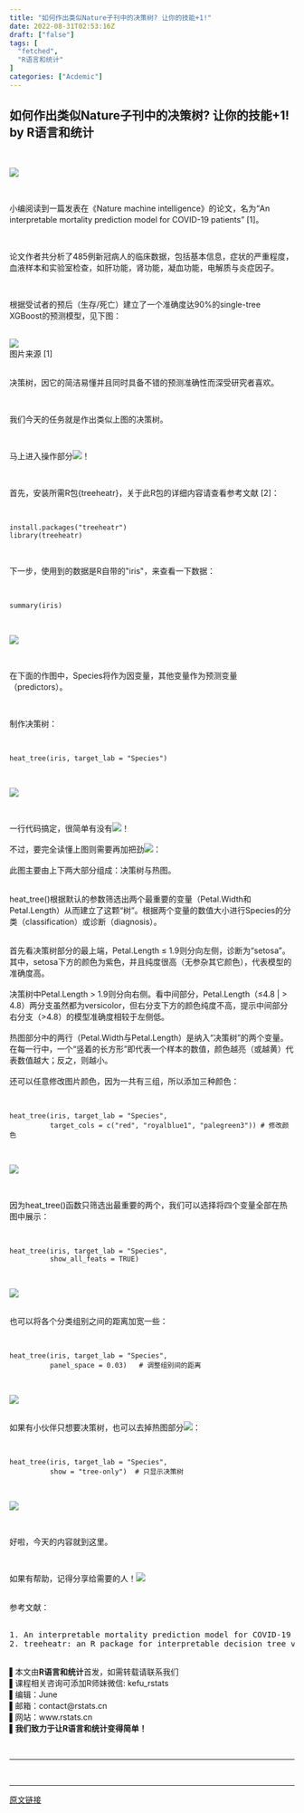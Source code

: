 ```yaml
---
title: "如何作出类似Nature子刊中的决策树? 让你的技能+1!"
date: 2022-08-31T02:53:16Z
draft: ["false"]
tags: [
  "fetched",
  "R语言和统计"
]
categories: ["Acdemic"]
---
```

如何作出类似Nature子刊中的决策树? 让你的技能+1! by R语言和统计
------
<div><p data-mpa-powered-by="yiban.io"><br></p><p><img data-backh="153" data-backw="561" data-ratio="0.27268959801077497" data-s="300,640" data-src="https://mmbiz.qpic.cn/mmbiz_png/pCu8RzQCBySSvQZApWFK0VibtNFkfpXnIllmRXwOcniad2NIWL6dSmxsoSQlxlZJkcu3ibMf9HlNseD8p3PpD3h8A/640?wx_fmt=png" data-type="png" data-w="2413" src="https://mmbiz.qpic.cn/mmbiz_png/pCu8RzQCBySSvQZApWFK0VibtNFkfpXnIllmRXwOcniad2NIWL6dSmxsoSQlxlZJkcu3ibMf9HlNseD8p3PpD3h8A/640?wx_fmt=png"></p><p><br></p><p><span>小编阅读到一篇<span>发表在《</span>Nature machine intelligence》的论文，名为“An interpretable mortality prediction model for COVID-19 patients” </span><span>[1]</span><span>。</span></p><p><br></p><p><span>论文作者共分析了485例新冠病人的临床数据，包括基本信息，症状的严重程度，血液样本和实验室检查，如肝功能，肾功能，凝血功能，电解质与炎症因子。</span></p><p><br></p><p><span>根据受试者的预后（生存/死亡）建立了一个准确度达90%的single-tree XGBoost的预测模型，见下图： </span></p><section><br></section><section><img data-croporisrc="https://mmbiz.qpic.cn/mmbiz_png/pCu8RzQCBySSvQZApWFK0VibtNFkfpXnIXarNvyyDr39AqvNXYZdrBWWyOibaFYZv8CRiaC9hjob89lezsAyYt9uw/640?wx_fmt=png" data-cropx1="26.21359223300971" data-cropx2="1080" data-cropy1="0" data-cropy2="920.0970873786408" data-ratio="0.872865275142315" data-s="300,640" data-src="https://mmbiz.qpic.cn/mmbiz_jpg/pCu8RzQCByTeyOzzTnpRZxsaFIWRzqgUqqA2lQw5WqW5ecRHDWXSDlPlv09bIricCvb3hB6f0icWSBKrnAz2mg6w/640?wx_fmt=jpeg" data-type="jpeg" data-w="1054" src="https://mmbiz.qpic.cn/mmbiz_jpg/pCu8RzQCByTeyOzzTnpRZxsaFIWRzqgUqqA2lQw5WqW5ecRHDWXSDlPlv09bIricCvb3hB6f0icWSBKrnAz2mg6w/640?wx_fmt=jpeg"></section><section><span>图片来源 <span>[1]</span></span></section><section><br></section><p><span>决策树，因它的简洁易懂并且同时具备不错的预测准确性而深受研究者喜欢。</span></p><p><br></p><p><span>我们今天的任务就是作出类似上图的决策树。</span></p><p><br></p><p><span>马上进入操作部分</span><img data-ratio="1" data-src="https://mmbiz.qpic.cn/mmbiz_png/pCu8RzQCByREun8lUbavNDN3suJnWR83vSu1nHWvSXSXj04b2RY4p89tXMEKk5PhvrthjiarzRvGkibCEUib3vXhA/640?wx_fmt=png" data-type="png" data-w="20" src="https://mmbiz.qpic.cn/mmbiz_png/pCu8RzQCByREun8lUbavNDN3suJnWR83vSu1nHWvSXSXj04b2RY4p89tXMEKk5PhvrthjiarzRvGkibCEUib3vXhA/640?wx_fmt=png"><span>！</span></p><p><br></p><section><span>首先，安装所需R包</span><span>{treeheatr}</span><span>，关于此R包的详细内容请查看参考文献 </span><span>[2]</span><span>： </span></section><p><br></p><section data-mpa-preserve-tpl-color="t" data-mpa-template="t" mpa-preserve="t" mpa-from-tpl="t"><pre><code><span><span>install</span><span>.packages</span>(</span><span>"treeheatr"</span><span>)<br mpa-from-tpl="t"></span><span>library</span><span>(treeheatr)</span></code></pre></section><p><br></p><section><span>下一步，使用到的数据是R自带的"iris"，来查看一下数据： <br></span></section><p><br></p><section data-mpa-preserve-tpl-color="t" data-mpa-template="t" mpa-preserve="t" mpa-from-tpl="t"><pre><code><span><span>summary</span>(iris)</span></code></pre></section><section><br></section><p><img data-galleryid="" data-ratio="0.20476190476190476" data-s="300,640" data-src="https://mmbiz.qpic.cn/mmbiz_png/pCu8RzQCByQFwc5c1tFXPwHHaVZuBb5amyowaOlQicsQYXfk2QS3eiaOaUicBOPzvgML078h6okicdXiaQHbSc5HAXQ/640?wx_fmt=png" data-type="png" data-w="1260" src="https://mmbiz.qpic.cn/mmbiz_png/pCu8RzQCByQFwc5c1tFXPwHHaVZuBb5amyowaOlQicsQYXfk2QS3eiaOaUicBOPzvgML078h6okicdXiaQHbSc5HAXQ/640?wx_fmt=png"></p><section><br></section><p><span>在下面的作图中，Species将作为因变量，其他变量作为预测变量（predictors）。</span></p><p><span><br></span></p><p><span>制作决策树：</span></p><p><br></p><section data-mpa-preserve-tpl-color="t" data-mpa-template="t" mpa-preserve="t" mpa-from-tpl="t"><pre><code><span><span>heat_tree</span>(iris, target_lab = </span><span>"Species"</span><span>)</span></code></pre></section><p><br></p><p><img data-galleryid="" data-ratio="0.7061340941512125" data-s="300,640" data-src="https://mmbiz.qpic.cn/mmbiz_png/pCu8RzQCByT1zFEhl8XiaUlQfInaLvgfIkibx95zV0MmTGpxzAs3NuXdgxO9yy2SfqUWfLZElByFXfNqxNmllydA/640?wx_fmt=png" data-type="png" data-w="1402" src="https://mmbiz.qpic.cn/mmbiz_png/pCu8RzQCByT1zFEhl8XiaUlQfInaLvgfIkibx95zV0MmTGpxzAs3NuXdgxO9yy2SfqUWfLZElByFXfNqxNmllydA/640?wx_fmt=png"></p><p><br></p><section><span>一行代码搞定，很简单有没有</span><img data-ratio="1" data-type="png" data-w="20" data-src="https://mmbiz.qpic.cn/mmbiz_png/pCu8RzQCByREun8lUbavNDN3suJnWR83MaguPdAdGH2eyIoGIsHSt7KzGGnOFSbWMXLNESuu5D3WcBmia2o9Fxg/640?wx_fmt=png" src="https://mmbiz.qpic.cn/mmbiz_png/pCu8RzQCByREun8lUbavNDN3suJnWR83MaguPdAdGH2eyIoGIsHSt7KzGGnOFSbWMXLNESuu5D3WcBmia2o9Fxg/640?wx_fmt=png"><span>！<br></span></section><section><br></section><section><span>不过，要完全读懂上图则需要再加把劲</span><img data-ratio="1" data-src="https://mmbiz.qpic.cn/mmbiz_png/pCu8RzQCByREun8lUbavNDN3suJnWR83eiaBeKQy2TCX4kZkyhqbAZqveZ2icZcQBu3HdMw0pYmgtDMWBtXKGSbA/640?wx_fmt=png" data-type="png" data-w="20" src="https://mmbiz.qpic.cn/mmbiz_png/pCu8RzQCByREun8lUbavNDN3suJnWR83eiaBeKQy2TCX4kZkyhqbAZqveZ2icZcQBu3HdMw0pYmgtDMWBtXKGSbA/640?wx_fmt=png"><span>：</span></section><section><br></section><section><span>此图主要由上下两大部分组成：决策树与热图。</span></section><section><span><br></span></section><p><span>heat_tree()</span><span>根据默认的参数筛选出两个最重要的变量（Petal.Width和Petal.Length）从而建立了这颗“树”。根据两个变量的数值大小进行Species的分类（classification）或诊断（diagnosis）。</span></p><section><br></section><section mpa-from-tpl="t"><section data-mid="" mpa-from-tpl="t"><section data-mid="" mpa-from-tpl="t"><section data-mid="" mpa-from-tpl="t"><section><span>首先看决策树部分的最上端，Petal.Length ≤ 1.9则分向左侧，诊断为“setosa”。其中，setosa下方的颜色为紫色，并且纯度很高（无参杂其它颜色），代表模型的准确度高。<br></span></section><section><br></section><section><span>决策树中Petal.Length &gt; 1.9则分向右侧。看中间部分，Petal.Length（≤4.8 | &gt; 4.8）两分支虽然都为versicolor，但右分支下方的颜色纯度不高，提示中间部分右分支（&gt;4.8）的模型准确度相较于左侧低。</span></section><section><br></section><section><span>热图部分中的两行（Petal.Width与Petal.Length）是纳入“决策树”的两个变量。在每一行中，一个“竖着的长方形”即代表一个样本的数值，颜色越亮（或越黄）代表数值越大；反之，则越小。</span></section><section><span><br></span></section></section></section></section></section><section><span>还可以任意修改图片颜色，因为一共有三组，所以添加三种颜色：</span><span> </span></section><p><br></p><section data-mpa-preserve-tpl-color="t" data-mpa-template="t" mpa-preserve="t" mpa-from-tpl="t"><pre><code><span><span>heat_tree</span>(iris, target_lab = </span><span>"Species"</span><span>,<br mpa-from-tpl="t">          target_cols = c(</span><span>"red"</span><span>, </span><span>"royalblue1"</span><span>, </span><span>"palegreen3"</span><span>)) </span><span># 修改颜色</span></code></pre></section><p><br></p><p><img data-ratio="0.6171428571428571" data-src="https://mmbiz.qpic.cn/mmbiz_png/pCu8RzQCByTeyOzzTnpRZxsaFIWRzqgUXvMK76b7oyRBibribicowcb5kFCoF7d6ScfcEAdamMZibz9WkWU1iaqWTBQ/640?wx_fmt=png" data-type="png" data-w="700" src="https://mmbiz.qpic.cn/mmbiz_png/pCu8RzQCByTeyOzzTnpRZxsaFIWRzqgUXvMK76b7oyRBibribicowcb5kFCoF7d6ScfcEAdamMZibz9WkWU1iaqWTBQ/640?wx_fmt=png"><br></p><p><br></p><section><span>因为</span><span>heat_tree()</span><span>函数只筛选出最重要的两个，我们可以选择将四个变量全部在热图中展示： <br></span></section><p><br></p><section data-mpa-preserve-tpl-color="t" data-mpa-template="t" mpa-preserve="t" mpa-from-tpl="t"><pre><code><span>heat_tree(iris, target_lab = </span><span>"Species"</span><span>, <br mpa-from-tpl="t">          show_all_feats = </span><span>TRUE</span><span>)</span></code></pre></section><p><br></p><p><img data-galleryid="" data-ratio="0.7073170731707317" data-s="300,640" data-src="https://mmbiz.qpic.cn/mmbiz_png/pCu8RzQCByT1zFEhl8XiaUlQfInaLvgfInibkR6K9qicLtHPKhaZamIjiblFGG2gcBMcn3Bv6iaJpicGicYPuGyoIbqCg/640?wx_fmt=png" data-type="png" data-w="1394" src="https://mmbiz.qpic.cn/mmbiz_png/pCu8RzQCByT1zFEhl8XiaUlQfInaLvgfInibkR6K9qicLtHPKhaZamIjiblFGG2gcBMcn3Bv6iaJpicGicYPuGyoIbqCg/640?wx_fmt=png"></p><section><br></section><section><span>也可以将各个分类组别之间的距离加宽一些： <br></span></section><p><br></p><section data-mpa-preserve-tpl-color="t" data-mpa-template="t" mpa-preserve="t" mpa-from-tpl="t"><pre><code><span><span>heat_tree</span>(iris, target_lab = </span><span>"Species"</span><span>, <br mpa-from-tpl="t">          panel_space = </span><span>0.03</span><span>)   </span><span># 调整组别间的距离</span></code></pre></section><p><br></p><p><img data-galleryid="" data-ratio="0.7073170731707317" data-s="300,640" data-src="https://mmbiz.qpic.cn/mmbiz_png/pCu8RzQCByT1zFEhl8XiaUlQfInaLvgfIZyMfqgMy07ZJpcDmyh2uW26zNHfFYreRrrUm9gQNtXUBmc5KBUGiaHg/640?wx_fmt=png" data-type="png" data-w="1394" src="https://mmbiz.qpic.cn/mmbiz_png/pCu8RzQCByT1zFEhl8XiaUlQfInaLvgfIZyMfqgMy07ZJpcDmyh2uW26zNHfFYreRrrUm9gQNtXUBmc5KBUGiaHg/640?wx_fmt=png"></p><section><br></section><section><span>如果有小伙伴只想要决策树，也可以去掉热图部分<img data-ratio="1" data-src="https://mmbiz.qpic.cn/mmbiz_png/pCu8RzQCByREun8lUbavNDN3suJnWR832BQqrevYTAM0ibfQqx8pxHMn5ydKg9mUdCd1w4MeOU5f0Mm8lQzvk0g/640?wx_fmt=png" data-type="png" data-w="20" src="https://mmbiz.qpic.cn/mmbiz_png/pCu8RzQCByREun8lUbavNDN3suJnWR832BQqrevYTAM0ibfQqx8pxHMn5ydKg9mUdCd1w4MeOU5f0Mm8lQzvk0g/640?wx_fmt=png">： </span></section><p><span><br mpa-from-tpl="t"></span></p><section data-mpa-preserve-tpl-color="t" data-mpa-template="t" mpa-preserve="t" mpa-from-tpl="t"><pre><code><span><span>heat_tree</span>(iris, target_lab = </span><span>"Species"</span><span>,<br mpa-from-tpl="t">          show = </span><span>"tree-only"</span><span>)  </span><span># 只显示决策树</span></code></pre></section><p><br></p><p><img data-galleryid="" data-ratio="0.8916967509025271" data-s="300,640" data-src="https://mmbiz.qpic.cn/mmbiz_png/pCu8RzQCByT1zFEhl8XiaUlQfInaLvgfIx7TUewOIsnibTfsnJ98qwDIIBCxk4SQZebBb1qMIzE3nlibs95FRbbTg/640?wx_fmt=png" data-type="png" data-w="1108" src="https://mmbiz.qpic.cn/mmbiz_png/pCu8RzQCByT1zFEhl8XiaUlQfInaLvgfIx7TUewOIsnibTfsnJ98qwDIIBCxk4SQZebBb1qMIzE3nlibs95FRbbTg/640?wx_fmt=png"></p><section><br></section><p><span>好啦，今天的内容就到这里。</span></p><p><span><br></span></p><p><span>如果有帮助，记得分享给需要的人！<img data-ratio="1" data-src="https://mmbiz.qpic.cn/mmbiz_png/U1ACLSJ0M9uMhtNcMKNjwgLB5L7lUD0JZV8wYwcy0PJ8NTMgQ9LI4044icTEJ2nqOfJOZib79icPP72uVWsMry2zg/640?wx_fmt=png" data-type="png" data-w="20" src="https://mmbiz.qpic.cn/mmbiz_png/U1ACLSJ0M9uMhtNcMKNjwgLB5L7lUD0JZV8wYwcy0PJ8NTMgQ9LI4044icTEJ2nqOfJOZib79icPP72uVWsMry2zg/640?wx_fmt=png"></span></p><section><br></section><section><span>参考文献：</span></section><section><br></section><section data-mpa-preserve-tpl-color="t" data-mpa-template="t" mpa-preserve="t" mpa-from-tpl="t"><pre><section><span><span>1. </span>An interpretable mortality prediction model for COVID-19 patients, nature machine intelligence.<br mpa-from-tpl="t"><span>2. </span>treeheatr: an R package for interpretable decision tree visualizations<span>, Bioinf</span><span>ormatics.</span></span></section></pre></section><section><br></section><section><span>▌本文由</span><span><strong mpa-from-tpl="t"><span>R语言和统计</span></strong></span><span>首发，如需转载请联系我们</span></section><section><span>▌课程相关咨询可添加R师妹微信: kefu_rstats</span></section><section><span>▌编辑：June</span></section><section><span>▌邮箱：contact@rstats.cn</span></section><section><span>▌网站：www.rstats.cn</span></section><section><span>▌<strong>我们致力于</strong><strong>让R语言和统计变得简单！</strong></span></section><p data-mid=""><br></p><hr><p data-mid=""><br></p></div>  
<hr>
<a href="https://mp.weixin.qq.com/s/QqXUBaSEU2W5D6WmsuGlng",target="_blank" rel="noopener noreferrer">原文链接</a>
